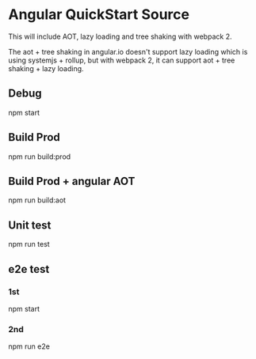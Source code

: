# Angular QuickStart Source

This will include AOT, lazy loading and tree shaking with webpack 2.

The aot + tree shaking in angular.io doesn't support lazy loading which is using systemjs + rollup, but with webpack 2, it can support aot + tree shaking + lazy loading.

## Debug
npm start

## Build Prod
npm run build:prod

## Build Prod + angular AOT
npm run build:aot

## Unit test
npm run test

## e2e test
### 1st
npm start
### 2nd
npm run e2e
